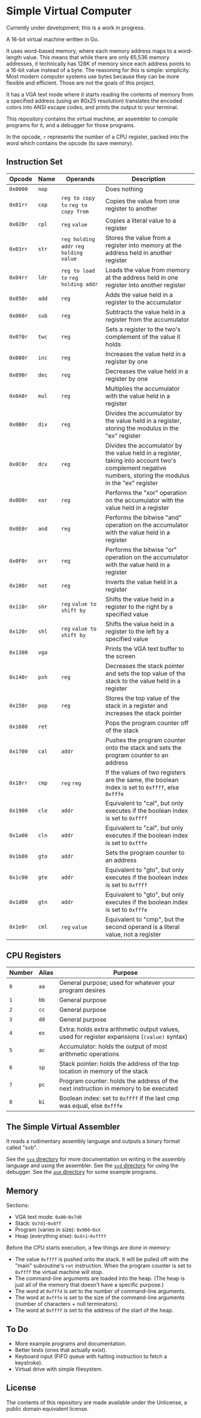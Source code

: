 # Simple Virtual Computer

Currently under development; this is a work in progress.

A 16-bit virtual machine written in Go.

It uses word-based memory, where each memory address maps to a word-length value.
This means that while there are only 65,536 memory addresses,
it technically has 128K of memory since each address points to a 16-bit value instead of a byte.
The reasoning for this is simple: simplicity. Most modern computer systems use bytes because they can be more flexible and efficient.
Those are not the goals of this project.

It has a VGA text mode where it starts reading the contents of memory from a specified address (using an 80x25 resolution)
translates the encoded colors into ANSI escape codes,
and prints the output to your terminal.

This repository contains the virtual machine, an assembler to compile programs for it, and a debugger for those programs.

In the opcode, `r` represents the number of a CPU register, packed into the word which contains the opcode (to save memory).

## Instruction Set

| Opcode   | Name  | Operands                               | Description                                                                                                                                              |
| -------- | ----- | -------------------------------------- | -------------------------------------------------------------------------------------------------------------------------------------------------------- |
| `0x0000` | `nop` |                                        | Does nothing                                                                                                                                             |
| `0x01rr` | `cop` | `reg to copy to` `reg to copy from`    | Copies the value from one register to another                                                                                                            |
| `0x020r` | `cpl` | `reg` `value`                          | Copies a literal value to a register                                                                                                                     |
| `0x03rr` | `str` | `reg holding addr` `reg holding value` | Stores the value from a register into memory at the address held in another register                                                                     |
| `0x04rr` | `ldr` | `reg to load to` `reg holding addr`    | Loads the value from memory at the address held in one register into another register                                                                    |
| `0x050r` | `add` | `reg`                                  | Adds the value held in a register to the accumulator                                                                                                     |
| `0x060r` | `sub` | `reg`                                  | Subtracts the value held in a register from the accumulator                                                                                              |
| `0x070r` | `twc` | `reg`                                  | Sets a register to the two's complement of the value it holds                                                                                            |
| `0x080r` | `inc` | `reg`                                  | Increases the value held in a register by one                                                                                                            |
| `0x090r` | `dec` | `reg`                                  | Decreases the value held in a register by one                                                                                                            |
| `0x0A0r` | `mul` | `reg`                                  | Multiplies the accumulator with the value held in a register                                                                                             |
| `0x0B0r` | `div` | `reg`                                  | Divides the accumulator by the value held in a register, storing the modulus in the "ex" register                                                        |
| `0x0C0r` | `dcv` | `reg`                                  | Divides the accumulator by the value held in a register, taking into account two's complement negative numbers, storing the modulus in the "ex" register |
| `0x0D0r` | `xor` | `reg`                                  | Performs the "xor" operation on the accumulator with the value held in a register                                                                        |
| `0x0E0r` | `and` | `reg`                                  | Performs the bitwise "and" operation on the accumulator with the value held in a register                                                                |
| `0x0F0r` | `orr` | `reg`                                  | Performs the bitwise "or" operation on the accumulator with the value held in a register                                                                 |
| `0x100r` | `not` | `reg`                                  | Inverts the value held in a register                                                                                                                     |
| `0x110r` | `shr` | `reg` `value to shift by`              | Shifts the value held in a register to the right by a specified value                                                                                    |
| `0x120r` | `shl` | `reg` `value to shift by`              | Shifts the value held in a register to the left by a specified value                                                                                     |
| `0x1300` | `vga` |                                        | Prints the VGA text buffer to the screen                                                                                                                 |
| `0x140r` | `psh` | `reg`                                  | Decreases the stack pointer and sets the top value of the stack to the value held in a register                                                          |
| `0x150r` | `pop` | `reg`                                  | Stores the top value of the stack in a register and increases the stack pointer                                                                          |
| `0x1600` | `ret` |                                        | Pops the program counter off of the stack                                                                                                                |
| `0x1700` | `cal` | `addr`                                 | Pushes the program counter onto the stack and sets the program counter to an address                                                                     |
| `0x18rr` | `cmp` | `reg` `reg`                            | If the values of two registers are the same, the boolean index is set to `0xffff`, else `0xfffe`                                                         |
| `0x1900` | `cle` | `addr`                                 | Equivalent to "cal", but only executes if the boolean index is set to `0xffff`                                                                           |
| `0x1a00` | `cln` | `addr`                                 | Equivalent to "cal", but only executes if the boolean index is set to `0xfffe`                                                                           |
| `0x1b00` | `gto` | `addr`                                 | Sets the program counter to an address                                                                                                                   |
| `0x1c00` | `gte` | `addr`                                 | Equivalent to "gto", but only executes if the boolean index is set to `0xffff`                                                                           |
| `0x1d00` | `gtn` | `addr`                                 | Equivalent to "gto", but only executes if the boolean index is set to `0xfffe`                                                                           |
| `0x1e0r` | `cml` | `reg` `value`                          | Equivalent to "cmp", but the second operand is a literal value, not a register                                                                           |

## CPU Registers

| Number | Alias | Purpose                                                                                                     |
| ------ | ----- | ----------------------------------------------------------------------------------------------------------- |
| `0`    | `aa`  | General purpose; used for whatever your program desires                                                     |
| `1`    | `bb`  | General purpose                                                                                             |
| `2`    | `cc`  | General purpose                                                                                             |
| `3`    | `dd`  | General purpose                                                                                             |
| `4`    | `ex`  | Extra: holds extra arithmetic output values, used for register expansions (`(value)` syntax)                |
| `5`    | `ac`  | Accumulator: holds the output of most arithmetic operations                                                 |
| `6`    | `sp`  | Stack pointer: holds the address of the top location in memory of the stack                                 |
| `7`    | `pc`  | Program counter: holds the address of the next instruction in memory to be executed                         |
| `8`    | `bi`  | Boolean index: set to `0xffff` if the last cmp was equal, else `0xfffe`                                     |

## The Simple Virtual Assembler

It reads a rudimentary assembly language and outputs a binary format called "svb".

See the [`sva` directory](https://github.com/tteeoo/svc/tree/main/sva) for more documentation on writing in the assembly language and using the assembler.
See the [`svd` directory](https://github.com/tteeoo/svc/tree/main/svd) for using the debugger.
See the [`asm` directory](https://github.com/tteeoo/svc/tree/main/asm) for some example programs.

## Memory

Sections:
* VGA text mode: `0x00`-`0x7d0`
* Stack: `0x7d1`-`0x8ff`
* Program (varies in size): `0x900`-`0xX`
* Heap (everything else): `0xX+1`-`0xffff`

Before the CPU starts execution, a few things are done in memory:
* The value `0xffff` is pushed onto the stack. It will be pulled off with the "main" subroutine's `ret` instruction. When the program counter is set to `0xffff` the virtual machine will stop.
* The command-line arguments are loaded into the heap. (The heap is just all of the memory that doesn't have a specific purpose.)
* The word at `0xfffd` is set to the number of command-line arguments.
* The word at `0xfffe` is set to the size of the command-line arguments (number of characters + null terminators).
* The word at `0xffff` is set to the address of the start of the heap.

## To Do

* More example programs and documentation.
* Better tests (ones that actually exist).
* Keyboard input (FIFO queue with halting instruction to fetch a keystroke).
* Virtual drive with simple filesystem.

## License

The contents of this repository are made available under the Unlicense, a public domain equivalent license.
